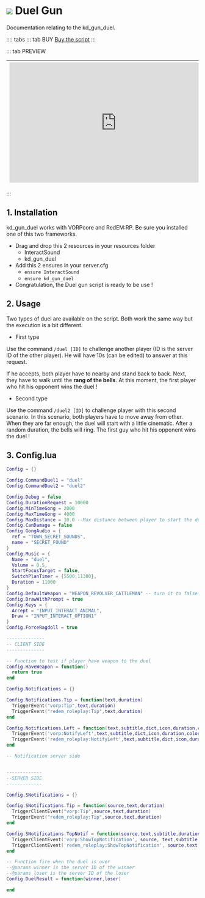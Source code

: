 # <img src='/images/gunduel.webp' /> Duel Gun
Documentation relating to the kd_gun_duel.

:::: tabs
::: tab BUY
[Buy the script](https://jumpon-studios.com/redm/gun-duel)
:::

::: tab PREVIEW

| <iframe width="560" height="315" src="https://www.youtube.com/embed/DezsrBqHb2g?si=flkm6OHmcw9pXAC4" title="YouTube video player" frameborder="0" allow="accelerometer; autoplay; clipboard-write; encrypted-media; gyroscope; picture-in-picture; web-share" allowfullscreen></iframe> | <iframe width="560" height="315" src="https://www.youtube.com/embed/5wicXmBjlXQ?si=l0dj4UUvFV3Me1IU" title="YouTube video player" frameborder="0" allow="accelerometer; autoplay; clipboard-write; encrypted-media; gyroscope; picture-in-picture; web-share" allowfullscreen></iframe> |
| --------------------------------------------------------------------------------------------------------------------------------------------------------------------------------------------------------------------------------------------------------------------------------------- | --------------------------------------------------------------------------------------------------------------------------------------------------------------------------------------------------------------------------------------------------------------------------------------- |
:::

## 1. Installation
kd_gun_duel works with VORPcore and RedEM:RP. Be sure you installed one of this two frameworks.

- Drag and drop this 2 resources in your resources folder
  - InteractSound
  - kd_gun_duel
- Add this 2 ensures in your server.cfg
  - `ensure InteractSound`
  - `ensure kd_gun_duel`
- Congratulation, the Duel gun script is ready to be use !

## 2. Usage
Two types of duel are available on the script. Both work the same way but the execution is a bit different.

- First type
  
Use the command `/duel [ID]` to challenge another player (ID is the server ID of the other player). He will have 10s (can be edited) to answer at this request.

If he accepts, both player have to nearby and stand back to back. Next, they have to walk until the **rang of the bells**. At this moment, the first player who hit his opponent wins the duel !
- Second type

Use the command `/duel2 [ID]` to challenge player with this second scenario. In this scenario, both players have to move away from other. When they are far enough, the duel will start with a little cinematic. After a random duration, the bells will ring. The first guy who hit his opponent wins the duel ! 

## 3. Config.lua
```lua
Config = {}

Config.CommandDuel1 = "duel"
Config.CommandDuel2 = "duel2"

Config.Debug = false
Config.DurationRequest = 10000
Config.MinTimeGong = 2000
Config.MaxTimeGong = 4000
Config.MaxDistance = 10.0 --Max distance between player to start the duel
Config.CanDamage = false
Config.GongAudio = {
  ref = "TOWN_SECRET_SOUNDS",
  name = "SECRET_FOUND"
}
Config.Music = {
  Name = "duel",
  Volume = 0.5,
  StartFocusTarget = false,
  SwitchPlanTimer = {5500,11300},
  Duration = 11000
}
Config.DefaultWeapon = "WEAPON_REVOLVER_CATTLEMAN" -- turn it to false to not give weapon
Config.DrawWithPrompt = true
Config.Keys = {
  Accept = "INPUT_INTERACT_ANIMAL",
  Draw = "INPUT_INTERACT_OPTION1"
}
Config.ForceRagdoll = true

--------------
-- CLIENT SIDE
--------------

-- Function to test if player have weapon to the duel
Config.HaveWeapon = function()
  return true
end

Config.Notifications = {}

Config.Notifications.Tip = function(text,duration)
  TriggerEvent("vorp:Tip",text,duration)
  TriggerEvent("redem_roleplay:Tip",text,duration)
end

Config.Notifications.Left = function(text,subtitle,dict,icon,duration,color)
  TriggerEvent('vorp:NotifyLeft',text,subtitle,dict,icon,duration,color)
  TriggerEvent('redem_roleplay:NotifyLeft',text,subtitle,dict,icon,duration)
end

-- Notification server side


-------------
--SERVER SIDE
-------------

Config.SNotifications = {}

Config.SNotifications.Tip = function(source,text,duration)
  TriggerClientEvent("vorp:Tip",source,text,duration)
  TriggerEvent("redem_roleplay:Tip",source,text,duration)
end

Config.SNotifications.TopNotif = function(source,text,subtitle,duration)
  TriggerClientEvent('vorp:ShowTopNotification', source, text,subtitle,duration)
  TriggerClientEvent('redem_roleplay:ShowTopNotification', source,text,subtitle,duration)
end

-- Function fire when the duel is over
--@params winner is the server ID of the winner
--@params loser is the server ID of the loser
Config.DuelResult = function(winner,loser)

end
```